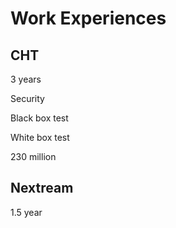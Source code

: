 # Work Experiences

## CHT

3 years

Security

Black box test

White box test

230 million

## Nextream

1.5 year 